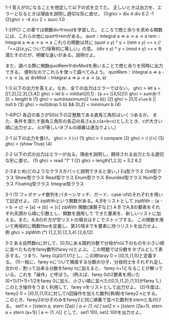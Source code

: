 1-1
答えが0になることを想定して以下の式を立てた。
正しいときは出力を、エラーとなるときは理由を説明し適切な形に直せ。
(1)ghci > div 4 div 6 2 -1
(2)ghci > -4 `div` 2 + succ 1.0

1-2(PC)
この章では関数divやmodを学習した。
ところで商と余りを求める関数には、これらの他にquotやremがある。
quot :: Integral a => a -> a -> a
rem  :: Integral a => a -> a -> a
これらの関数は共に
(quot x y) * y + (rem x y) == x //「==は(x,yについて)恒等的に等しい」の意。
(div  x y) * y + (mod x y) == x
を満たすのだが、明確な違いがある。説明せよ。

また、調べる際に関数quotRemやdivModを用いることで商と余りを同時に出力できる。
便利なのでこれらを使って調べてみよう。
quotRem :: Integral a => a -> a -> (a, a)
divMod  :: Integral a => a -> a -> (a, a)

1-3
以下の出力を答えよ。なお、全ての出力はエラーではない。
ghci > let a = [[1,2],[2,3],[3,4]]
ghci > let b = init(tail([0,1] : (a ++ [[4,5]])))
ghci > sum(b !! 2) + length b
(1)
ghci > sum(maximum(2 `take` b))
(2)
ghci > [0,1] `elem` b || null b
(3)
ghci > null(drop 5 b) && [0,2] < minimum b 
(4)

1-4(PC)
各辺の長さが50以下の正整数である直角三角形はいくつあるか。
また、条件を満たす直角三角形の各辺の長さa,b,c(a<b<c)としたとき、cが大きい順に出力せよ。
(cが等しいタプルの順番は適当でよい。)

2-1
以下の出力を書け。
ghci > :t (>)
(1)
ghci > :t compare
(2)
ghci > :t (/=)
(3)
ghci > (show True)
(4)

2-2
以下の式の出力はエラーが出る。理由を説明し、期待される出力となる適切な形に直せ。
(1)
ghci > read "1"
1
(2)
ghci > length[1,2,3] + 3.2
6.2

2-3まとめ(どのようなクラスかパッと説明できると良い。)
Eq型クラス
Ord型クラス
Show型クラス
Read型クラス
Enum型クラス
Bounded型クラス
Num型クラス
Floating型クラス
Integral型クラス

3-1
(1)
フィボナッチ数列をパターンマッチ、ガード、case-ofのそれぞれを用いて記述せよ。
(2)
zipWithという関数がある。A,Bをリストとして
zipWith :: (a -> b -> c) -> [a] -> [b] -> [c]
zipWith 関数(演算子など) A B
でA,Bの要素をそれぞれ先頭から順に引数とし、関数を適用して
できた要素を、新しいリストに加える。また、A,Bの片方が空リストの場合はそこでストップする。
この関数を用いて再帰的に関数fiboを定義し、第20項までを要素に持つリストを出力せよ。
例
ghci > zipWith (*) [1,2,3] [2,3,4]
[2,6,12]

3-2
ある自然数nに対して、[0,1]にある既約分数で分母がn以下のものを小さい順に並べたものをfarey数列(farey n)とよぶ。
この問題では分数をタプルとして表示する。つまり、farey 0は0/1,1/1とし、この時faray 0 = [(0,1),(1,1)]と定義する。
(1)一般に、farey nについて隣接する分数の分子、分母同士をそれぞれ足し合わせ、割って出来る分数をfarey nに加えると、
farey n+1となることが解っている。これを「操作」と呼ぼう。
(例えば、farey 0の2要素を用いた(0+1)/(1+1)=1/2をfarey 0に加え、小さい順に並べた[(0,1),(1,2),(1,1)]がfarey 1。)
このとき操作をうまく利用して、farey nをリストとして出力せよ。
(2)今度は、farey2 0 = [(0,1),(1,1)]に対してn回操作を加えた数列(昇順)をfarey2 nとする。
このとき、farey2の分子のみをfarey2と同じ順番で並べた数列をsternと名付ける。
set1 n = [(stern a, stern (2*a))  | a <- [1..n] ]
set2 n = [(stern (2*a+1), stern a + stern (a+1)) | a <- [1..n]]
として、set1 100, set2 100を出力せよ。
